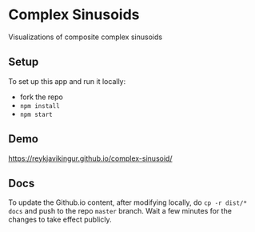 # Complex Sinusoids

Visualizations of composite complex sinusoids

## Setup

To set up this app and run it locally:

* fork the repo
* `npm install`
* `npm start`

## Demo

https://reykjavikingur.github.io/complex-sinusoid/


## Docs

To update the Github.io content, after modifying locally, do `cp -r dist/* docs`
and push to the repo `master` branch.
Wait a few minutes for the changes to take effect publicly.
